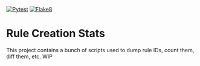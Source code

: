 [![Pytest](https://github.com/languagetooler-gmbh/rule-creation-stats/actions/workflows/pytest.yml/badge.svg)](https://github.com/languagetooler-gmbh/rule-creation-stats/actions/workflows/pytest.yml)
[![Flake8](https://github.com/p-goulart/rule-id-dump/actions/workflows/flake8.yml/badge.svg)](https://github.com/p-goulart/rule-id-dump/actions/workflows/flake8.yml)

# Rule Creation Stats
This project contains a bunch of scripts used to dump rule IDs, count them, diff them, etc. WIP
